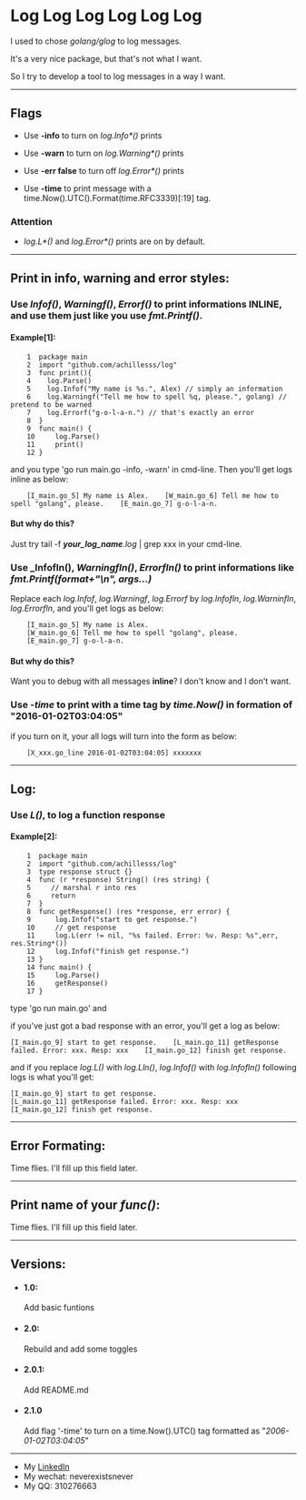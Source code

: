 # Log Log Log Log Log Log

I used to chose _golang/glog_ to log messages. 

It's a very nice package, but that's not what I want.

So I try to develop a tool to log messages in a way I want.

---

## Flags

- Use **-info** to turn on _log.Info*()_ prints

- Use **-warn** to turn on _log.Warning*()_ prints

- Use **-err false** to turn off _log.Error*()_ prints

- Use **-time** to print message with a time.Now().UTC().Format(time.RFC3339)[:19] tag.

### **Attention**

- _log.L*()_ and _log.Error*()_ prints are on by default.

---
## Print in info, warning and error styles:

### Use _Infof()_, _Warningf()_, _Errorf()_ to print informations **INLINE**, and use them just like you use _fmt.Printf()_.

#### Example[1]:

        1  package main
        2  import "github.com/achillesss/log"
        3  func print(){
        4    log.Parse()
        5    log.Infof("My name is %s.", Alex) // simply an information
        6    log.Warningf("Tell me how to spell %q, please.", golang) // pretend to be warned
        7    log.Errorf("g-o-l-a-n.") // that's exactly an error
        8  }
        9  func main() {
        10     log.Parse()
        11     print()
        12 }

and you type 'go run main.go -info, -warn' in cmd-line. Then you'll get logs inline as below:

        [I_main.go_5] My name is Alex.    [W_main.go_6] Tell me how to spell "golang", please.    [E_main.go_7] g-o-l-a-n.


#### But why do this?

Just try tail -f _**your_log_name**.log_ | grep xxx in your cmd-line.

### Use _Infofln(), _Warningfln()_, _Errorfln()_ to print informations like _fmt.Printf(format+"\n", args...)_

Replace each _log.Infof_, _log.Warningf_, _log.Errorf_ by _log.Infofln_, _log.Warninfln_, _log.Errorfln_, and you'll get logs as below:

        [I_main.go_5] My name is Alex.
        [W_main.go_6] Tell me how to spell "golang", please.
        [E_main.go_7] g-o-l-a-n.

#### But why do this?

Want you to debug with all messages **inline**? I don't know and I don't want.

### Use **_-time_** to print with a time tag by _time.Now()_ in formation of "2016-01-02T03:04:05"

if you turn on it, your all logs will turn into the form as below:
        
        [X_xxx.go_line 2016-01-02T03:04:05] xxxxxxx
---
## Log:

### Use _L()_, to log a function response

#### Example[2]:
        1  package main
        2  import "github.com/achillesss/log"
        3  type response struct {}
        4  func (r *response) String() (res string) {
        5     // marshal r into res
        6     return 
        7  }
        8  func getResponse() (res *response, err error) {
        9      log.Infof("start to get response.")
        10     // get response
        11     log.L(err != nil, "%s failed. Error: %v. Resp: %s",err, res.String*())
        12     log.Infof("finish get response.")
        13 }
        14 func main() {
        15     log.Parse()
        16     getResponse()            
        17 }

type 'go run main.go' and

if you've just got a bad response with an error, you'll get a log as below:

    [I_main.go_9] start to get response.    [L_main.go_11] getResponse failed. Error: xxx. Resp: xxx    [I_main.go_12] finish get response.

and if you replace _log.L()_ with _log.Lln()_, _log.Infof()_ with _log.Infofln()_ following logs is what you'll get:
    
    [I_main.go_9] start to get response.
    [L_main.go_11] getResponse failed. Error: xxx. Resp: xxx
    [I_main.go_12] finish get response.

---
## Error Formating:

Time flies. I'll fill up this field later.

---
## Print name of your _func()_:

Time flies. I'll fill up this field later.

---
## Versions:
* #### 1.0:
    Add basic funtions
* #### 2.0:
    Rebuild and add some toggles
* #### 2.0.1:
    Add README.md
* #### 2.1.0
    Add flag '-time' to turn on a time.Now().UTC() tag formatted as "_2006-01-02T03:04:05_" 

---

*   My [LinkedIn](https://www.linkedin.com/in/cigeralex/)
*   My wechat: neverexistsnever
*   My QQ: 310276663